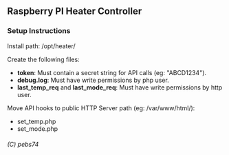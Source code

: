 ## Raspberry PI Heater Controller
### Setup Instructions

Install path: /opt/heater/

Create the following files:
- **token**: Must contain a secret string for API calls (eg: "ABCD1234").
- **debug.log**: Must have write permissions by php user.
- **last_temp_req** and **last_mode_req**: Must have write permissions by http user.

Move API hooks to public HTTP Server path (eg: /var/www/html/):
 - set_temp.php
 - set_mode.php


###### (C) pebs74
